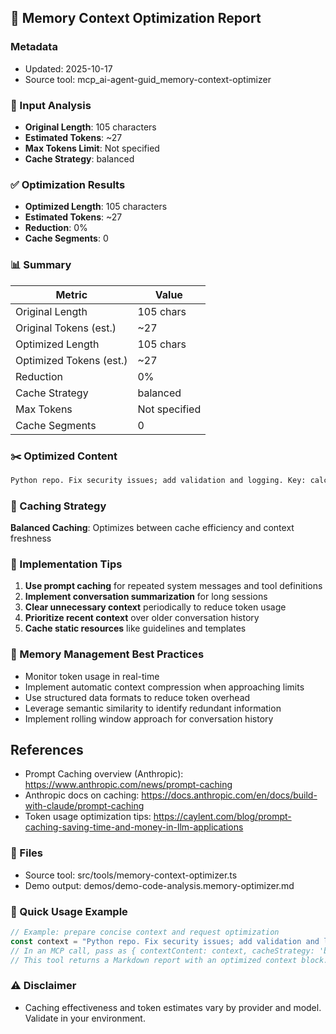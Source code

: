 ## 🧠 Memory Context Optimization Report

### Metadata
- Updated: 2025-10-17
- Source tool: mcp_ai-agent-guid_memory-context-optimizer

### 🔎 Input Analysis
- **Original Length**: 105 characters
- **Estimated Tokens**: ~27
- **Max Tokens Limit**: Not specified
- **Cache Strategy**: balanced

### ✅ Optimization Results
- **Optimized Length**: 105 characters
- **Estimated Tokens**: ~27
- **Reduction**: 0%
- **Cache Segments**: 0

### 📊 Summary
| Metric | Value |
|---|---|
| Original Length | 105 chars |
| Original Tokens (est.) | ~27 |
| Optimized Length | 105 chars |
| Optimized Tokens (est.) | ~27 |
| Reduction | 0% |
| Cache Strategy | balanced |
| Max Tokens | Not specified |
| Cache Segments | 0 |

### ✂️ Optimized Content
```markdown
Python repo. Fix security issues; add validation and logging. Key: calculate_discount, process_user_data.
```

### 🧩 Caching Strategy
**Balanced Caching**: Optimizes between cache efficiency and context freshness



### 🔧 Implementation Tips
1. **Use prompt caching** for repeated system messages and tool definitions
2. **Implement conversation summarization** for long sessions
3. **Clear unnecessary context** periodically to reduce token usage
4. **Prioritize recent context** over older conversation history
5. **Cache static resources** like guidelines and templates

### 🧭 Memory Management Best Practices
- Monitor token usage in real-time
- Implement automatic context compression when approaching limits
- Use structured data formats to reduce token overhead
- Leverage semantic similarity to identify redundant information
- Implement rolling window approach for conversation history

## References
- Prompt Caching overview (Anthropic): https://www.anthropic.com/news/prompt-caching
- Anthropic docs on caching: https://docs.anthropic.com/en/docs/build-with-claude/prompt-caching
- Token usage optimization tips: https://caylent.com/blog/prompt-caching-saving-time-and-money-in-llm-applications




### 📁 Files
- Source tool: src/tools/memory-context-optimizer.ts
- Demo output: demos/demo-code-analysis.memory-optimizer.md

### 🚀 Quick Usage Example
```ts
// Example: prepare concise context and request optimization
const context = "Python repo. Fix security issues; add validation and logging. Key: UserManager, calculate_discount, process_user_data.";
// In an MCP call, pass as { contextContent: context, cacheStrategy: 'balanced', language: 'typescript' }
// This tool returns a Markdown report with an optimized context block.
```

### ⚠️ Disclaimer
- Caching effectiveness and token estimates vary by provider and model. Validate in your environment.
